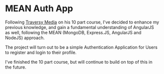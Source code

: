 # MEAN Auth App

Following [Traversy Media](https://www.youtube.com/channel/UC29ju8bIPH5as8OGnQzwJyA) on his 10 part course, I've decided to enhance my previous knowledge, and gain a fundamental understanding of AngularJS as well, following the MEAN (MongoDB, Express.JS, AngularJS and NodeJS) approach.

The project will turn out to be a simple Authentication Application for Users to register and login to their profile.

I've finished the 10 part course, but will continue to build on top of this in the future.
